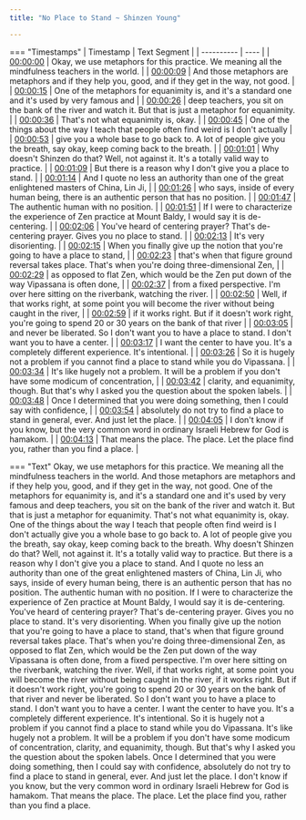 ```yaml
---
title: "No Place to Stand ~ Shinzen Young"

---
```

=== "Timestamps"
    | Timestamp | Text Segment |
    | ---------- | ----  |
    | [00:00:00](https://www.youtube.com/watch?v=EyZPoIVOBS4&t=0) |  Okay, we use metaphors for this practice. We meaning all the mindfulness teachers in the world. |
    | [00:00:09](https://www.youtube.com/watch?v=EyZPoIVOBS4&t=9) |  And those metaphors are metaphors and if they help you, good, and if they get in the way, not good. |
    | [00:00:15](https://www.youtube.com/watch?v=EyZPoIVOBS4&t=15) |  One of the metaphors for equanimity is, and it's a standard one and it's used by very famous and |
    | [00:00:26](https://www.youtube.com/watch?v=EyZPoIVOBS4&t=26) |  deep teachers, you sit on the bank of the river and watch it. But that is just a metaphor for equanimity. |
    | [00:00:36](https://www.youtube.com/watch?v=EyZPoIVOBS4&t=36) |  That's not what equanimity is, okay. |
    | [00:00:45](https://www.youtube.com/watch?v=EyZPoIVOBS4&t=45) |  One of the things about the way I teach that people often find weird is I don't actually |
    | [00:00:53](https://www.youtube.com/watch?v=EyZPoIVOBS4&t=53) |  give you a whole base to go back to. A lot of people give you the breath, say okay, keep coming back to the breath. |
    | [00:01:01](https://www.youtube.com/watch?v=EyZPoIVOBS4&t=61) |  Why doesn't Shinzen do that? Well, not against it. It's a totally valid way to practice. |
    | [00:01:09](https://www.youtube.com/watch?v=EyZPoIVOBS4&t=69) |  But there is a reason why I don't give you a place to stand. |
    | [00:01:14](https://www.youtube.com/watch?v=EyZPoIVOBS4&t=74) |  And I quote no less an authority than one of the great enlightened masters of China, Lin Ji, |
    | [00:01:26](https://www.youtube.com/watch?v=EyZPoIVOBS4&t=86) |  who says, inside of every human being, there is an authentic person that has no position. |
    | [00:01:47](https://www.youtube.com/watch?v=EyZPoIVOBS4&t=107) |  The authentic human with no position. |
    | [00:01:51](https://www.youtube.com/watch?v=EyZPoIVOBS4&t=111) |  If I were to characterize the experience of Zen practice at Mount Baldy, I would say it is de-centering. |
    | [00:02:06](https://www.youtube.com/watch?v=EyZPoIVOBS4&t=126) |  You've heard of centering prayer? That's de-centering prayer. Gives you no place to stand. |
    | [00:02:13](https://www.youtube.com/watch?v=EyZPoIVOBS4&t=133) |  It's very disorienting. |
    | [00:02:15](https://www.youtube.com/watch?v=EyZPoIVOBS4&t=135) |  When you finally give up the notion that you're going to have a place to stand, |
    | [00:02:23](https://www.youtube.com/watch?v=EyZPoIVOBS4&t=143) |  that's when that figure ground reversal takes place. That's when you're doing three-dimensional Zen, |
    | [00:02:29](https://www.youtube.com/watch?v=EyZPoIVOBS4&t=149) |  as opposed to flat Zen, which would be the Zen put down of the way Vipassana is often done, |
    | [00:02:37](https://www.youtube.com/watch?v=EyZPoIVOBS4&t=157) |  from a fixed perspective. I'm over here sitting on the riverbank, watching the river. |
    | [00:02:50](https://www.youtube.com/watch?v=EyZPoIVOBS4&t=170) |  Well, if that works right, at some point you will become the river without being caught in the river, |
    | [00:02:59](https://www.youtube.com/watch?v=EyZPoIVOBS4&t=179) |  if it works right. But if it doesn't work right, you're going to spend 20 or 30 years on the bank of that river |
    | [00:03:05](https://www.youtube.com/watch?v=EyZPoIVOBS4&t=185) |  and never be liberated. So I don't want you to have a place to stand. I don't want you to have a center. |
    | [00:03:17](https://www.youtube.com/watch?v=EyZPoIVOBS4&t=197) |  I want the center to have you. It's a completely different experience. It's intentional. |
    | [00:03:26](https://www.youtube.com/watch?v=EyZPoIVOBS4&t=206) |  So it is hugely not a problem if you cannot find a place to stand while you do Vipassana. |
    | [00:03:34](https://www.youtube.com/watch?v=EyZPoIVOBS4&t=214) |  It's like hugely not a problem. It will be a problem if you don't have some modicum of concentration, |
    | [00:03:42](https://www.youtube.com/watch?v=EyZPoIVOBS4&t=222) |  clarity, and equanimity, though. But that's why I asked you the question about the spoken labels. |
    | [00:03:48](https://www.youtube.com/watch?v=EyZPoIVOBS4&t=228) |  Once I determined that you were doing something, then I could say with confidence, |
    | [00:03:54](https://www.youtube.com/watch?v=EyZPoIVOBS4&t=234) |  absolutely do not try to find a place to stand in general, ever. And just let the place. |
    | [00:04:05](https://www.youtube.com/watch?v=EyZPoIVOBS4&t=245) |  I don't know if you know, but the very common word in ordinary Israeli Hebrew for God is hamakom. |
    | [00:04:13](https://www.youtube.com/watch?v=EyZPoIVOBS4&t=253) |  That means the place. The place. Let the place find you, rather than you find a place. |

=== "Text"
     Okay, we use metaphors for this practice. We meaning all the mindfulness teachers in the world. And those metaphors are metaphors and if they help you, good, and if they get in the way, not good. One of the metaphors for equanimity is, and it's a standard one and it's used by very famous and deep teachers, you sit on the bank of the river and watch it. But that is just a metaphor for equanimity. That's not what equanimity is, okay. One of the things about the way I teach that people often find weird is I don't actually give you a whole base to go back to. A lot of people give you the breath, say okay, keep coming back to the breath. Why doesn't Shinzen do that? Well, not against it. It's a totally valid way to practice. But there is a reason why I don't give you a place to stand. And I quote no less an authority than one of the great enlightened masters of China, Lin Ji, who says, inside of every human being, there is an authentic person that has no position. The authentic human with no position. If I were to characterize the experience of Zen practice at Mount Baldy, I would say it is de-centering. You've heard of centering prayer? That's de-centering prayer. Gives you no place to stand. It's very disorienting. When you finally give up the notion that you're going to have a place to stand, that's when that figure ground reversal takes place. That's when you're doing three-dimensional Zen, as opposed to flat Zen, which would be the Zen put down of the way Vipassana is often done, from a fixed perspective. I'm over here sitting on the riverbank, watching the river. Well, if that works right, at some point you will become the river without being caught in the river, if it works right. But if it doesn't work right, you're going to spend 20 or 30 years on the bank of that river and never be liberated. So I don't want you to have a place to stand. I don't want you to have a center. I want the center to have you. It's a completely different experience. It's intentional. So it is hugely not a problem if you cannot find a place to stand while you do Vipassana. It's like hugely not a problem. It will be a problem if you don't have some modicum of concentration, clarity, and equanimity, though. But that's why I asked you the question about the spoken labels. Once I determined that you were doing something, then I could say with confidence, absolutely do not try to find a place to stand in general, ever. And just let the place. I don't know if you know, but the very common word in ordinary Israeli Hebrew for God is hamakom. That means the place. The place. Let the place find you, rather than you find a place.